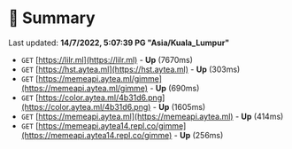 # 📖 Summary
Last updated: **14/7/2022, 5:07:39 PG "Asia/Kuala_Lumpur"**

- `GET` [https://lilr.ml](https://lilr.ml) - **Up** (7670ms)
- `GET` [https://hst.aytea.ml](https://hst.aytea.ml) - **Up** (303ms)
- `GET` [https://memeapi.aytea.ml/gimme](https://memeapi.aytea.ml/gimme) - **Up** (690ms)
- `GET` [https://color.aytea.ml/4b31d6.png](https://color.aytea.ml/4b31d6.png) - **Up** (1605ms)
- `GET` [https://memeapi.aytea.ml](https://memeapi.aytea.ml) - **Up** (414ms)
- `GET` [https://memeapi.aytea14.repl.co/gimme](https://memeapi.aytea14.repl.co/gimme) - **Up** (256ms)
